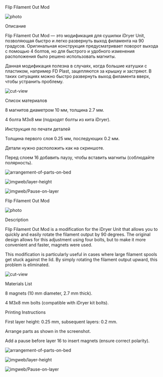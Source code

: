 Flip Filament Out Mod

![photo](imgweb/photo_1.jpg)

Описание

Flip Filament Out Mod — это модификация для сушилки iDryer Unit, позволяющая быстро и легко развернуть выход филамента на 90 градусов. Оригинальная конструкция предусматривает поворот выхода с помощью 4 болтов, но для быстрого и удобного изменения расположения было решено использовать магниты.

Данная модификация полезна в случаях, когда большие катушки с пластиком, например FD Plast, зацепляются за крышку и застряют. В таких ситуациях можно быстро развернуть выход филамента вверх, чтобы устранить проблему.

![cut-view](imgweb/cut-view.png)

Список материалов

8 магнитов диаметром 10 мм, толщина 2.7 мм.

4 болта M3x8 мм (подходят болты из кита iDryer).

Инструкция по печати деталей

Толщина первого слоя 0.25 мм, последующих 0.2 мм.

Детали нужно расположить как на скриншоте.

Перед слоем 16 добавить паузу, чтобы вставить магниты (соблюдайте полярность).

![arrangement-of-parts-on-bed](imgweb/arrangement-of-parts-on-bed.png)

![imgweb/layer-height](imgweb/layer-height.png)

![imgweb/Pause-on-layer](imgweb/Pause-on-layer.png)



Flip Filament Out Mod

![photo](imgweb/photo_1.jpg)

Description

Flip Filament Out Mod is a modification for the iDryer Unit that allows you to quickly and easily rotate the filament output by 90 degrees. The original design allows for this adjustment using four bolts, but to make it more convenient and faster, magnets were used.

This modification is particularly useful in cases where large filament spools get stuck against the lid. By simply rotating the filament output upward, this problem is eliminated.

![cut-view](imgweb/cut-view.png)

Materials List

8 magnets (10 mm diameter, 2.7 mm thick).

4 M3x8 mm bolts (compatible with iDryer kit bolts).

Printing Instructions

First layer height: 0.25 mm, subsequent layers: 0.2 mm.

Arrange parts as shown in the screenshot.

Add a pause before layer 16 to insert magnets (ensure correct polarity).

![arrangement-of-parts-on-bed](imgweb/arrangement-of-parts-on-bed.png)

![imgweb/layer-height](imgweb/layer-height.png)

![imgweb/Pause-on-layer](imgweb/Pause-on-layer.png)
